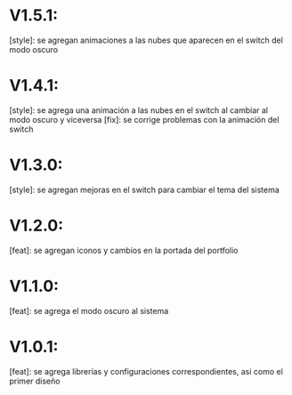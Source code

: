 # V1.5.1:

[style]: se agregan animaciones a las nubes que aparecen en el switch del modo oscuro

# V1.4.1:

[style]: se agrega una animación a las nubes en el switch al cambiar al modo oscuro y viceversa
[fix]: se corrige problemas con la animación del switch

# V1.3.0:

[style]: se agregan mejoras en el switch para cambiar el tema del sistema

# V1.2.0:

[feat]: se agregan iconos y cambios en la portada del portfolio

# V1.1.0:

[feat]: se agrega el modo oscuro al sistema

# V1.0.1:

[feat]: se agrega librerías y configuraciones correspondientes, asi como el primer diseño